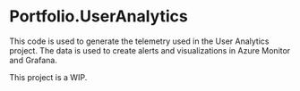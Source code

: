 # Portfolio.UserAnalytics

This code is used to generate the telemetry used in the User Analytics project.
The data is used to create alerts and visualizations in Azure Monitor and Grafana.

This project is a WIP.
